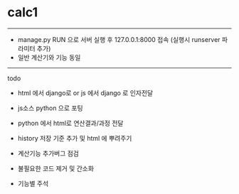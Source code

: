 # calc1

***
- manage.py  RUN 으로 서버 실행 후 127.0.0.1:8000 접속
   (실행시 runserver 파라미터 추가)
- 일반 계산기와 기능 동일


***
todo
- html 에서 django로  or js 에서 django 로 인자전달
- js소스  python 으로 포팅
- python 에서 html로 연산결과/과정 전달
- history 저장 기준 추가 및 html 에 뿌려주기

- 계산기능 추가버그 점검
- 불필요한 코드 제거 및 간소화
- 기능별 주석
